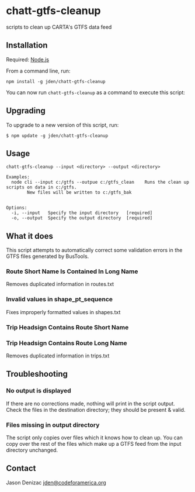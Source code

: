 # chatt-gtfs-cleanup

scripts to clean up CARTA's GTFS data feed


## Installation

Required: [Node.js](http://nodejs.org/)

From a command line, run:
```console
npm install -g jden/chatt-gtfs-cleanup
```

You can now run `chatt-gtfs-cleanup` as a command to execute this script:


## Upgrading

To upgrade to a new version of this script, run:
```console
$ npm update -g jden/chatt-gtfs-cleanup
```


## Usage
```
chatt-gtfs-cleanup --input <directory> --output <directory>

Examples:
  node cli --input c:/gtfs --outpue c:/gtfs_clean    Runs the clean up scripts on data in c:/gtfs.
        New files will be written to c:/gtfs_bak


Options:
  -i, --input   Specify the input directory   [required]
  -o, --output  Specify the output directory  [required]
```

## What it does

This script attempts to automatically correct some validation errors in the GTFS files generated by BusTools.

### Route Short Name Is Contained In Long Name
Removes duplicated information in routes.txt

### Invalid values in shape_pt_sequence
Fixes improperly formatted values in shapes.txt

### Trip Headsign Contains Route Short Name
### Trip Headsign Contains Route Long Name
Removes duplicated information in trips.txt

## Troubleshooting

### No output is displayed
If there are no corrections made, nothing will print in the script output. Check the files in the destination directory; they should be present & valid.

### Files missing in output directory
The script only copies over files which it knows how to clean up. You can copy over the rest of the files which make up a GTFS feed from the input directory unchanged.


## Contact

Jason Denizac <jden@codeforamerica.org>